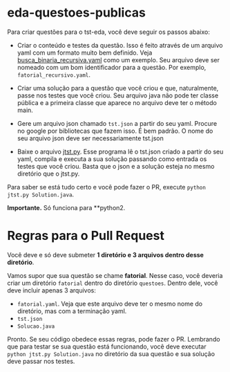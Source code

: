 # eda-questoes-publicas

Para criar questões para o tst-eda, você deve seguir os passos abaixo:

* Criar o conteúdo e testes da questão. Isso é feito através de um arquivo yaml com um formato muito bem definido. Veja [busca_binaria_recursiva.yaml](https://github.com/joaoarthurbm/eda-questoes-publicas/blob/main/exemplos/busca_binaria_recursiva.yaml) como um exemplo. Seu arquivo
deve ser nomeado com um bom identificador para a questão. Por exemplo, `fatorial_recursivo.yaml`.

* Criar uma solução para a questão que você criou e que, naturalmente, passe nos testes que você criou. Seu arquivo java não pode ter classe pública e a primeira 
classe que aparece no arquivo deve ter o método main.

* Gere um arquivo json chamado `tst.json` a partir do seu yaml. Procure no google por bibliotecas que fazem isso. É bem padrão. O nome do seu arquivo
json deve ser necessariamente tst.json

* Baixe o arquivo [jtst.py](https://drive.google.com/file/d/0B92pxJmC9mzjZnRkSV95akRwNGc/view?usp=sharing&resourcekey=0-lPf-brh6EF5oAxeF9XRTiw). Esse programa lê o tst.json criado a partir do seu yaml, compila e executa a sua solução passando como entrada os testes que você criou. 
 Basta que o json e a solução esteja no mesmo diretório que o jtst.py.

Para saber se está tudo certo e você pode fazer o PR, execute ```python jtst.py Solution.java```. 

**Importante.** Só funciona para **python2.


# Regras para o Pull Request

Você deve e só deve submeter **1 diretório e 3 arquivos dentro desse diretório**.

Vamos supor que sua questão se chame **fatorial**. Nesse caso, você deveria criar um diretório `fatorial` dentro do diretório `questoes`. Dentro dele, você deve incluir apenas 3 arquivos:  
 * `fatorial.yaml`.  Veja que este arquivo deve ter o mesmo nome do diretório, mas com a terminação yaml.
 * `tst.json`
 * `Solucao.java`
 
 Pronto. Se seu código obedece essas regras, pode fazer o PR. Lembrando que para testar se sua questão está funcionando, você deve executar ```python jtst.py Solution.java``` no diretório da sua questão e sua solução deve passar nos testes.
